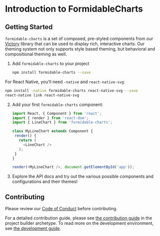 # Introduction to FormidableCharts

## Getting Started

`formidable-charts` is a set of composed, pre-styled components from our [Victory](https://www.formidable.com/open-source/victory) library that can be used to display rich, interactive charts. Our theming system not only supports style based theming, but behavioral and compositional theming as well.

1. Add `formidable-charts` to your project

	```sh
	npm install formidable-charts --save
	```

  For React Native, you'll need `-native` and `react-native-svg`:

  ```sh
  npm install -native formidable-charts react-native-svg --save
  react-native link react-native-svg
  ```

2. Add your first `formidable-charts` component:

	```js
   import React, { Component } from 'react';
   import { render } from 'react-dom';
   import { LineChart } from 'formidable-charts';

   class MyLineChart extends Component {
     render() {
       return (
         <LineChart />
       );
     }
   }

   render(<MyLineChart />, document.getElementById('app'));
	```
3. Explore the API docs and try out the various possible components and configurations and their themes!

## Contributing

Please review our [Code of Conduct](https://github.com/FormidableLabs/builder-victory-component/blob/master/CONTRIBUTING.md#contributor-covenant-code-of-conduct) before contributing.

For a detailed contribution guide, please see [the contribution guide](https://github.com/FormidableLabs/builder-victory-component/blob/master/dev/CONTRIBUTING.md) in the project builder archetype. To read more on the development environment, see [the development guide](https://github.com/FormidableLabs/builder-victory-component/blob/master/dev/DEVELOPMENT.md).
